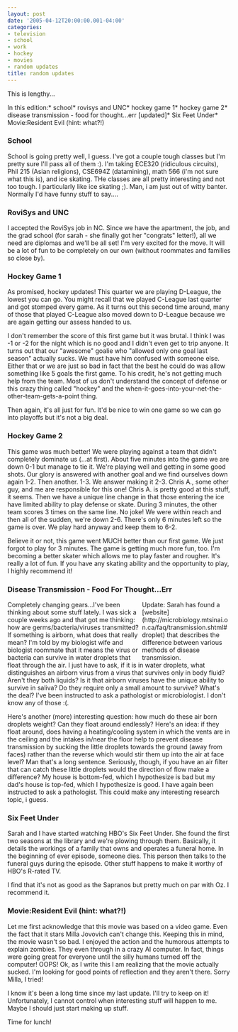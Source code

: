 ```yaml
---
layout: post
date: '2005-04-12T20:00:00.001-04:00'
categories:
- television
- school
- work
- hockey
- movies
- random updates
title: random updates
---
```


This is lengthy...

In this edition:* school* rovisys and UNC* hockey game 1* hockey game 2* disease transmission - food for thought...err [updated]* Six Feet Under* Movie:Resident Evil (hint: what?!)
<h3>School</h3>School is going pretty well, I guess. I've got a couple tough classes but I'm pretty sure I'll pass all of them :). I'm taking ECE320 (ridiculous circuits), Phil 215 (Asian religions), CSE694Z (datamining), math 566 (i'm not sure what this is), and ice skating. THe classes are all pretty interesting and not too tough. I particularly like ice skating ;). Man, i am just out of witty banter. Normally I'd have funny stuff to say....

<h3>RoviSys and UNC</h3>I accepted the RoviSys job in NC. Since we have the apartment, the job, and the grad school (for sarah - she finally got her "congrats" letter!), all we need are diplomas and we'll be all set! I'm very excited for the move. It will be a lot of fun to be completely on our own (without roommates and families so close by).

<h3>Hockey Game 1</h3>As promised, hockey updates! This quarter we are playing D-League, the lowest you can go. You might recall that we played C-League last quarter and got stomped every game. As it turns out this second time around, many of those that played C-League also moved down to D-League because we are again getting our assess handed to us.

I don't remember the score of this first game but it was brutal. I think I was -1 or -2 for the night which is no good and I didn't even get to trip anyone. It turns out that our "awesome" goalie who "allowed only one goal last season" actually sucks. We must have him confused with someone else. Either that or we are just so bad in fact that the best he could do was allow something like 5 goals the first game. To his credit, he's not getting much help from the team. Most of us don't understand the concept of defense or  this crazy thing called "hockey" and the when-it-goes-into-your-net-the-other-team-gets-a-point thing.

Then again, it's all just for fun. It'd be nice to win one game so we can go into playoffs but it's not a big deal.

<h3>Hockey Game 2</h3>This game was much better! We were playing against a team that didn't completely dominate us (...at first). About five minutes into the game we are down 0-1 but manage to tie it. We're playing well and getting in some good shots. Our glory is answered with another goal and we find ourselves down again 1-2. Then another. 1-3. We answer making it 2-3. Chris A., some other guy, and me are responsible for this one! Chris A. is pretty good at this stuff, it seems. Then we have a unique line change in that those entering the ice have limited ability to play defense or skate. During 3 minutes, the other team scores 3 times on the same line. No joke! We were within reach and then all of the sudden, we're down 2-6. There's only 6 minutes left so the game is over. We play hard anyway and keep them to 6-2.

Believe it or not, this game went MUCH better than our first game. We just forgot to play for 3 minutes. The game is getting much more fun, too. I'm becoming a better skater which allows me to play faster and rougher. It's really a lot of fun. If you have any skating ability and the opportunity to play, I highly recommend it!

<h3>Disease Transmission - Food For Thought...Err</h3>
<div class="idiotspeak" style="width: 200px; float: right;">Update: Sarah has found a [website](http://microbiology.mtsinai.on.ca/faq/transmission.shtml#droplet) that describes the difference between various methods of disease transmission.</div>Completely changing gears...I've been thinking about some stuff lately. I was sick a couple weeks ago and that got me thinking: how are germs/bacteria/viruses transmitted? If something is airborn, what does that really mean? I'm told by my biologist wife and biologist roommate that it means the virus or bacteria can survive in water droplets that float through the air. I just have to ask, if it is in water droplets, what distinguishes an airborn virus from a virus that survives only in body fluid? Aren't they both liquids? Is it that airborn viruses have the unique ability to survive in saliva? Do they require only a small amount to survive? What's the deal? I've been instructed to ask a pathologist or microbiologist. I don't know any of those :(.

Here's another (more) interesting question: how much do these air born droplets weight? Can they float around endlessly? Here's an idea: if they float around, does having a heating/cooling system in which the vents are in the ceiling and the intakes in/near the floor help to prevent disease transmission by sucking the little droplets towards the ground (away from faces) rather than the reverse which would stir them up into the air at face level? Man that's a long sentence. Seriously, though, if you have an air filter that can catch these little droplets would the direction of flow make a difference? My house is bottom-fed, which I hypothesize is bad but my dad's house is top-fed, which I hypothesize is good. I have again been instructed to ask a pathologist. This could make any interesting research topic, i guess.

<h3>Six Feet Under</h3>Sarah and I have started watching HBO's Six Feet Under. She found the first two seasons at the library and we're plowing through them. Basically, it details the workings of a family that owns and operates a funeral home. In the beginning of ever episode, someone dies. This person then talks to the funeral guys during the episode. Other stuff happens to make it worthy of HBO's R-rated TV. 

I find that it's not as good as the Sapranos but pretty much on par with Oz. I recommend it.

<h3>Movie:Resident Evil (hint: what?!)</h3>Let me first acknowledge that this movie was based on a video game. Even the fact that it stars Milla Jovovich can't change this. Keeping this in mind, the movie wasn't so bad. I enjoyed the action and the humorous attempts to explain zombies. They even through in a crazy AI computer. In fact, things were going great for everyone until the silly humans turned off the computer! OOPS! Ok, as I write this I am realizing that the movie actually sucked. I'm looking for good points of reflection and they aren't there. Sorry Milla, I tried!

I know it's been a long time since my last update. I'll try to keep on it! Unfortunately, I cannot control when interesting stuff will happen to me. Maybe I should just start making up stuff.

Time for lunch!